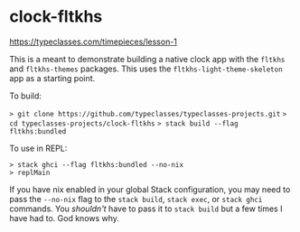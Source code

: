 # clock-fltkhs

https://typeclasses.com/timepieces/lesson-1

This is a meant to demonstrate building a native clock app with the `fltkhs` and `fltkhs-themes` packages. This uses the `fltkhs-light-theme-skeleton` app as a starting point. 

To build: 

`> git clone https://github.com/typeclasses/typeclasses-projects.git`
`> cd typeclasses-projects/clock-fltkhs`
`> stack build --flag fltkhs:bundled`

To use in REPL:

`> stack ghci --flag fltkhs:bundled --no-nix`   
`> replMain`

If you have nix enabled in your global Stack configuration, you may need to pass the `--no-nix` flag to the `stack build`, `stack exec`, or `stack ghci` commands. You *shouldn't* have to pass it to `stack build` but a few times I have had to. God knows why.

